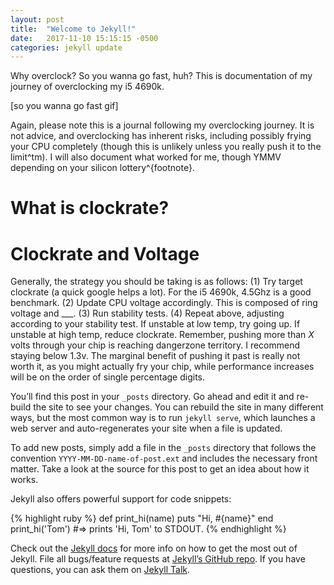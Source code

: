 ```yaml
---
layout: post
title:  "Welcome to Jekyll!"
date:   2017-11-10 15:15:15 -0500
categories: jekyll update
---
```

Why overclock? So you wanna go fast, huh? This is documentation of my journey of overclocking my i5 4690k.

[so you wanna go fast gif]

Again, please note this is a journal following my overclocking journey. It is not advice, and overclocking has inherent risks, including possibly frying your CPU completely (though this is unlikely unless you really push it to the limit^tm). I will also document what worked for me, though YMMV depending on your silicon lottery^{footnote}.

# What is clockrate?
# Clockrate and Voltage

Generally, the strategy you should be taking is as follows:
	(1) Try target clockrate (a quick google helps a lot). For the i5 4690k, 4.5Ghz is a good benchmark.
	(2) Update CPU voltage accordingly. This is composed of ring voltage and ___.
	(3) Run stability tests.
	(4) Repeat above, adjusting according to your stability test. If unstable at low temp, try going up. If unstable at high temp, reduce clockrate. Remember, pushing more than *X* volts through your chip is reaching dangerzone territory. I recommend staying below 1.3v. The marginal benefit of pushing it past is really not worth it, as you might actually fry your chip, while performance increases will be on the order of single percentage digits.

You’ll find this post in your `_posts` directory. Go ahead and edit it and re-build the site to see your changes. You can rebuild the site in many different ways, but the most common way is to run `jekyll serve`, which launches a web server and auto-regenerates your site when a file is updated.

To add new posts, simply add a file in the `_posts` directory that follows the convention `YYYY-MM-DD-name-of-post.ext` and includes the necessary front matter. Take a look at the source for this post to get an idea about how it works.

Jekyll also offers powerful support for code snippets:

{% highlight ruby %}
def print_hi(name)
  puts "Hi, #{name}"
end
print_hi('Tom')
#=> prints 'Hi, Tom' to STDOUT.
{% endhighlight %}

Check out the [Jekyll docs][jekyll-docs] for more info on how to get the most out of Jekyll. File all bugs/feature requests at [Jekyll’s GitHub repo][jekyll-gh]. If you have questions, you can ask them on [Jekyll Talk][jekyll-talk].

[jekyll-docs]: https://jekyllrb.com/docs/home
[jekyll-gh]:   https://github.com/jekyll/jekyll
[jekyll-talk]: https://talk.jekyllrb.com/
